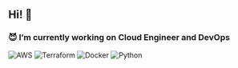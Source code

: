 ## Hi! 👋
### :smiling_imp:	 I’m currently working on Cloud Engineer and DevOps
![AWS](https://img.shields.io/badge/Amazon-_AWS-F2E307?style=for-the-badge&logo=amazon-aws&logoColor=white "AWS")
![Terraform](https://img.shields.io/badge/terraform-BD00FF.svg?style=for-the-badge&logo=terraform&logoColor=white)
![Docker](https://img.shields.io/badge/docker-00B8FF.svg?style=for-the-badge&logo=docker&logoColor=white)
![Python](https://img.shields.io/badge/python-024059?style=for-the-badge&logo=python&logoColor=F2CC0F "Python")
<!--
**mvazconsuelo/mvazconsuelo** is a ✨ _special_ ✨ repository because its `README.md` (this file) appears on your GitHub profile.
https://ileriayo.github.io/markdown-badges/
Here are some ideas to get you started:

- 🔭 I’m currently working on ...
- 🌱 I’m currently learning ...
- 👯 I’m looking to collaborate on ...
- 🤔 I’m looking for help with ...
- 💬 Ask me about ...
- 📫 How to reach me: ...
- 😄 Pronouns: ...
- ⚡ Fun fact: ...
-->
